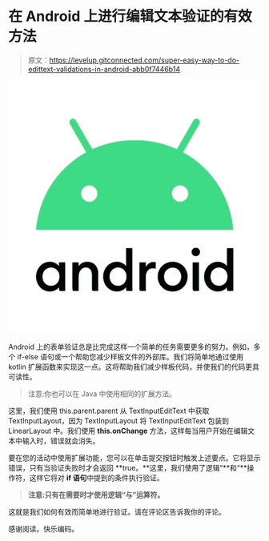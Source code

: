 # 在 Android 上进行编辑文本验证的有效方法

> 原文：<https://levelup.gitconnected.com/super-easy-way-to-do-edittext-validations-in-android-abb0f7446b14>

![](img/a55fee7f10f0aeab2f441dc9318ad40a.png)

Android 上的表单验证总是比完成这样一个简单的任务需要更多的努力。例如，多个 if-else 语句或一个帮助您减少样板文件的外部库。我们将简单地通过使用 kotlin 扩展函数来实现这一点。这将帮助我们减少样板代码，并使我们的代码更具可读性。

> 注意:你也可以在 Java 中使用相同的扩展方法。

这里，我们使用 this.parent.parent 从 TextInputEditText 中获取 TextInputLayout，因为 TextInputLayout 将 TextInputEditText 包装到 LinearLayout 中。我们使用 **this.onChange** 方法，这样每当用户开始在编辑文本中输入时，错误就会消失。

要在您的活动中使用扩展功能，您可以在单击提交按钮时触发上述要点。它将显示错误，只有当验证失败时才会返回 **true。**这里，我们使用了逻辑“**和“**操作符，这样它将对 **if 语句**中提到的条件执行验证。

> **注意:只有在需要时才使用逻辑“与”运算符。**

这就是我们如何有效而简单地进行验证。请在评论区告诉我你的评论。

感谢阅读。快乐编码。